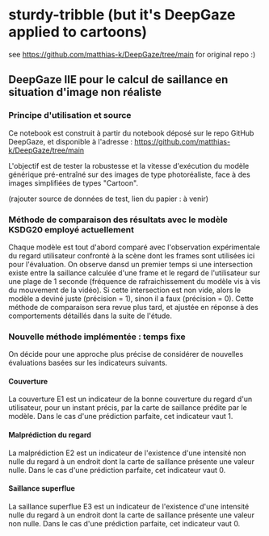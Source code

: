 # sturdy-tribble (but it's DeepGaze applied to cartoons)

see https://github.com/matthias-k/DeepGaze/tree/main for original repo :)

## DeepGaze IIE pour le calcul de saillance en situation d'image non réaliste

### Principe d'utilisation et source

Ce notebook est construit à partir du notebook déposé sur le repo GitHub DeepGaze, et disponible à l'adresse : https://github.com/matthias-k/DeepGaze/tree/main

L'objectif est de tester la robustesse et la vitesse d'exécution du modèle générique pré-entraîné sur des images de type photoréaliste, face à des images simplifiées de types "Cartoon". 

(rajouter source de données de test, lien du papier : à venir)

### Méthode de comparaison des résultats avec le modèle KSDG20 employé actuellement

Chaque modèle est tout d'abord comparé avec l'observation expérimentale du regard utilisateur confronté à la scène dont les frames sont utilisées ici pour l'évaluation. On observe dansd un premier temps si une intersection existe entre la saillance calculée d'une frame et le regard de l'utilisateur sur une plage de 1 seconde (fréquence de rafraichissement du modèle vis à vis du mouvement de la vidéo). Si cette intersection est non vide, alors le modèle a deviné juste (précision = 1), sinon il a faux (précision = 0). Cette méthode de comparaison sera revue plus tard, et ajustée en réponse à des comportements détaillés dans la suite de l'étude.

### Nouvelle méthode implémentée : temps fixe

On décide pour une approche plus précise de considérer de nouvelles évaluations basées sur les indicateurs suivants.

#### Couverture

La couverture E1 est un indicateur de la bonne couverture du regard d'un utilisateur, pour un instant précis, par la carte de saillance prédite par le modèle. Dans le cas d'une prédiction parfaite, cet indicateur vaut 1.

#### Malprédiction du regard

La malprédiction E2 est un indicateur de l'existence d'une intensité non nulle du regard à un endroit dont la carte de saillance présente une valeur nulle. Dans le cas d'une prédiction parfaite, cet indicateur vaut 0.

#### Saillance superflue

La saillance superflue E3 est un indicateur de l'existence d'une intensité nulle du regard à un endroit dont la carte de saillance présente une valeur non nulle. Dans le cas d'une prédiction parfaite, cet indicateur vaut 0.


